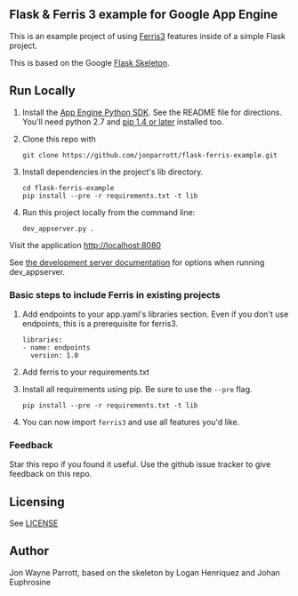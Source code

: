 ## Flask & Ferris 3 example for Google App Engine

This is an example project of using [Ferris3](https://github.com/jonparrott/ferris3) features inside of a simple Flask project.

This is based on the Google [Flask Skeleton](https://github.com/GoogleCloudPlatform/appengine-python-flask-skeleton).

## Run Locally
1. Install the [App Engine Python SDK](https://developers.google.com/appengine/downloads).
See the README file for directions. You'll need python 2.7 and [pip 1.4 or later](http://www.pip-installer.org/en/latest/installing.html) installed too.

2. Clone this repo with

   ```
   git clone https://github.com/jonparrott/flask-ferris-example.git
   ```
3. Install dependencies in the project's lib directory.

   ```
   cd flask-ferris-example
   pip install --pre -r requirements.txt -t lib
   ```
4. Run this project locally from the command line:

   ```
   dev_appserver.py .
   ```

Visit the application [http://localhost:8080](http://localhost:8080)

See [the development server documentation](https://developers.google.com/appengine/docs/python/tools/devserver)
for options when running dev_appserver.


### Basic steps to include Ferris in existing projects

1. Add endpoints to your app.yaml's libraries section. Even if you don't use endpoints, this is a prerequisite for ferris3.

   ```
   libraries:
   - name: endpoints
     version: 1.0
   ```

2. Add ferris to your requirements.txt
3. Install all requirements using pip. Be sure to use the ``--pre`` flag.

   ```
   pip install --pre -r requirements.txt -t lib
   ```

4. You can now import ``ferris3`` and use all features you'd like.

### Feedback
Star this repo if you found it useful. Use the github issue tracker to give
feedback on this repo.

## Licensing
See [LICENSE](LICENSE)

## Author
Jon Wayne Parrott, based on the skeleton by Logan Henriquez and Johan Euphrosine
